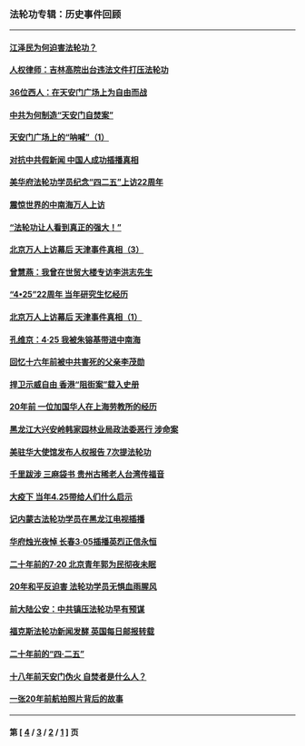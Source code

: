 ### 法轮功专辑：历史事件回顾
---
#### [江泽民为何迫害法轮功？](../../pages/nf5793/n13876324.md?02130430) 
#### [人权律师：吉林高院出台违法文件打压法轮功](../../pages/nf5793/n13825665.md?02130430) 
#### [36位西人：在天安门广场上为自由而战](../../pages/nf5793/n13390029.md?02130430) 
#### [中共为何制造“天安门自焚案”](../../pages/nf5793/n13183270.md?02130430) 
#### [天安门广场上的“呐喊”（1）](../../pages/nf5793/n13105277.md?02130430) 
#### [对抗中共假新闻 中国人成功插播真相](../../pages/nf5793/n12910618.md?02130430) 
#### [美华府法轮功学员纪念“四二五”上访22周年](../../pages/nf5793/n12904445.md?02130430) 
#### [震惊世界的中南海万人上访](../../pages/nf5793/n12903976.md?02130430) 
#### [“法轮功让人看到真正的强大！”](../../pages/nf5793/n12903195.md?02130430) 
#### [北京万人上访幕后 天津事件真相（3）](../../pages/nf5793/n12902807.md?02130430) 
#### [曾慧燕：我曾在世贸大楼专访李洪志先生](../../pages/nf5793/n12898729.md?02130430) 
#### [“4•25”22周年 当年研究生忆经历](../../pages/nf5793/n12894152.md?02130430) 
#### [北京万人上访幕后 天津事件真相（1）](../../pages/nf5793/n12885174.md?02130430) 
#### [孔维京：4·25 我被朱镕基带进中南海](../../pages/nf5793/n12864987.md?02130430) 
#### [回忆十六年前被中共害死的父亲李茂勋](../../pages/nf5793/n12880270.md?02130430) 
#### [捍卫示威自由 香港“阻街案”载入史册](../../pages/nf5793/n12811245.md?02130430) 
#### [20年前 一位加国华人在上海劳教所的经历](../../pages/nf5793/n12707932.md?02130430) 
#### [黑龙江大兴安岭韩家园林业局政法委恶行 涉命案](../../pages/nf5793/n12622815.md?02130430) 
#### [美驻华大使馆发布人权报告 7次提法轮功](../../pages/nf5793/n12520541.md?02130430) 
#### [千里跋涉 三麻袋书 贵州古稀老人台湾传福音](../../pages/nf5793/n12198750.md?02130430) 
#### [大疫下 当年4.25带给人们什么启示](../../pages/nf5793/n12058565.md?02130430) 
#### [记内蒙古法轮功学员在黑龙江电视插播](../../pages/nf5793/n11699194.md?02130430) 
#### [华府烛光夜悼 长春3·05插播英烈正信永恒](../../pages/nf5793/n11397432.md?02130430) 
#### [二十年前的7·20 北京青年郭为民彻夜未眠](../../pages/nf5793/n11354195.md?02130430) 
#### [20年和平反迫害 法轮功学员无惧血雨腥风](../../pages/nf5793/n11348279.md?02130430) 
#### [前大陆公安：中共镇压法轮功早有预谋](../../pages/nf5793/n11352168.md?02130430) 
#### [福克斯法轮功新闻发酵  英国每日邮报转载](../../pages/nf5793/n11285952.md?02130430) 
#### [二十年前的“四·二五”](../../pages/nf5793/n11207639.md?02130430) 
#### [十八年前天安门伪火 自焚者是什么人？](../../pages/nf5793/n10996556.md?02130430) 
#### [一张20年前航拍照片背后的故事](../../pages/nf5793/n10693797.md?02130430) 

---
#### 第 [ [4](./4.md?02130430) / [3](./3.md?02130430) / [2](./2.md?02130430) / [1](./1.md?02130430) ] 页
